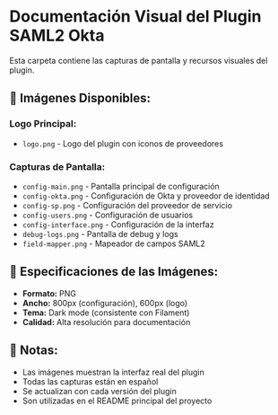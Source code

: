 # Documentación Visual del Plugin SAML2 Okta

Esta carpeta contiene las capturas de pantalla y recursos visuales del plugin.

## 📸 **Imágenes Disponibles:**

### **Logo Principal:**
- `logo.png` - Logo del plugin con iconos de proveedores

### **Capturas de Pantalla:**
- `config-main.png` - Pantalla principal de configuración
- `config-okta.png` - Configuración de Okta y proveedor de identidad
- `config-sp.png` - Configuración del proveedor de servicio
- `config-users.png` - Configuración de usuarios
- `config-interface.png` - Configuración de la interfaz
- `debug-logs.png` - Pantalla de debug y logs
- `field-mapper.png` - Mapeador de campos SAML2

## 🎨 **Especificaciones de las Imágenes:**

- **Formato:** PNG
- **Ancho:** 800px (configuración), 600px (logo)
- **Tema:** Dark mode (consistente con Filament)
- **Calidad:** Alta resolución para documentación

## 📝 **Notas:**

- Las imágenes muestran la interfaz real del plugin
- Todas las capturas están en español
- Se actualizan con cada versión del plugin
- Son utilizadas en el README principal del proyecto

